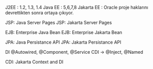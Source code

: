 J2EE : 1.2, 1.3, 1.4 Java EE : 5,6,7,8 Jakarta EE : Oracle proje haklarını devrettikten sonra ortaya çıkıyor.

JSP: Java Server Pages JSP: Jakarta Server Pages

EJB: Enterprise Java Bean EJB: Enterprise Jakarta Bean

JPA: Java Persistance API JPA: Jakarta Persistance API

DI @Autowired, @Component, @Service CDI -> @Inject, @Named

CDI: Jakarta Context and DI